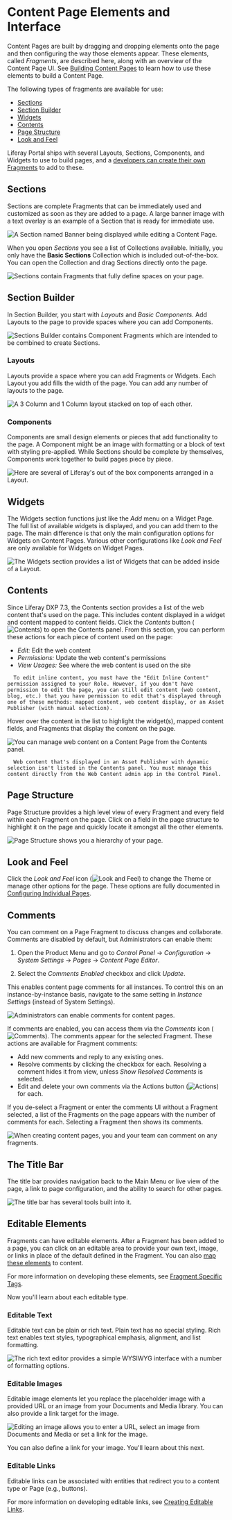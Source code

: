 # Content Page Elements and Interface

<!-- Another working title that is a bit more useful to me: Content Pages Overview, Understanding Content Pages, Working With Content Pages -->

Content Pages are built by dragging and dropping elements onto the page and then configuring the way those elements appear. These elements, called *Fragments*, are described here, along with an overview of the Content Page UI. See [Building Content Pages](./04-building-content-pages.md) to learn how to use these elements to build a Content Page.

The following types of fragments are available for use:

* [Sections](#sections)
* [Section Builder](#section-builder)
* [Widgets](#widgets)
* [Contents](#contents)
* [Page Structure](#page-structure)
* [Look and Feel](#look-and-feel)

Liferay Portal ships with several Layouts, Sections, Components, and Widgets to use to build pages, and a [developers can create their own Fragments](TODO) to add to these.

## Sections

Sections are complete Fragments that can be immediately used and customized as soon as they are added to a page. A large banner image with a text overlay is an example of a Section that is ready for immediate use.

![A Section named Banner being displayed while editing a Content Page.](./content-page-elements/images/01.png)

When you open *Sections* you see a list of Collections available. Initially, you only have the **Basic Sections** Collection which is included out-of-the-box. You can open the Collection and drag Sections directly onto the page.

![Sections contain Fragments that fully define spaces on your page.](./content-page-elements/images/02.png)

## Section Builder

In Section Builder, you start with *Layouts* and *Basic Components*. Add Layouts to the page to provide spaces where you can add Components.

![Sections Builder contains Component Fragments which are intended to be combined to create Sections.](./content-page-elements/images/03.png)

### Layouts

Layouts provide a space where you can add Fragments or Widgets. Each Layout you add fills the width of the page. You can add any number of layouts to the page.

![A 3 Column and 1 Column layout stacked on top of each other.](./content-page-elements/images/04.png)

### Components

Components are small design elements or pieces that add functionality to the page. A Component might be an image with formatting or a block of text with styling pre-applied. While Sections should be complete by themselves, Components work together to build pages piece by piece.

![Here are several of Liferay's out of the box components arranged in a Layout.](./content-page-elements/images/05.png)

## Widgets

The Widgets section functions just like the *Add* menu on a Widget Page. The full list of available widgets is displayed, and you can add them to the page. The main difference is that only the main configuration options for Widgets on Content Pages. Various other configurations like *Look and Feel* are only available for Widgets on Widget Pages.

![The Widgets section provides a list of Widgets that can be added inside of a Layout.](./content-page-elements/images/06.png)

## Contents

Since Liferay DXP 7.3, the Contents section provides a list of the web content that's used on the page. This includes content displayed in a widget and content mapped to content fields. Click the *Contents* button (![Contents](../../images/icon-contents.png)) to open the Contents panel. From this section, you can perform these actions for each piece of content used on the page:

* *Edit:* Edit the web content
* *Permissions:* Update the web content's permissions
* *View Usages:* See where the web content is used on the site

```note::
  To edit inline content, you must have the "Edit Inline Content" permission assigned to your Role. However, if you don't have permission to edit the page, you can still edit content (web content, blog, etc.) that you have permission to edit that's displayed through one of these methods: mapped content, web content display, or an Asset Publisher (with manual selection).
```

Hover over the content in the list to highlight the widget(s), mapped content fields, and Fragments that display the content on the page.

![You can manage web content on a Content Page from the Contents panel.](./content-page-elements/images/07.png)

```note::
  Web content that's displayed in an Asset Publisher with dynamic selection isn't listed in the Contents panel. You must manage this content directly from the Web Content admin app in the Control Panel.
```

## Page Structure

Page Structure provides a high level view of every Fragment and every field within each Fragment on the page. Click on a field in the page structure to highlight it on the page and quickly locate it amongst all the other elements.

![Page Structure shows you a hierarchy of your page.](./content-page-elements/images/08.png)

## Look and Feel

Click the *Look and Feel* icon (![Look and Feel](../../images/icon-look-and-feel.png)) to change the Theme or manage other options for the page. These options are fully documented in [Configuring Individual Pages](./06-configuring-individual-pages.md#look-and-feel).

## Comments

You can comment on a Page Fragment to discuss changes and collaborate. Comments are disabled by default, but Administrators can enable them:

1. Open the Product Menu and go to *Control Panel* &rarr; *Configuration* &rarr; *System Settings* &rarr; *Pages* &rarr; *Content Page Editor*.

1. Select the *Comments Enabled* checkbox and click *Update*.

This enables content page comments for all instances. To control this on an instance-by-instance basis, navigate to the same setting in *Instance Settings* (instead of System Settings).

![Administrators can enable comments for content pages.](./content-page-elements/images/09.png)

If comments are enabled, you can access them via the *Comments* icon (![Comments](../../../../../images/icon-comments.png)). The comments appear for the selected Fragment. These actions are available for Fragment comments:

* Add new comments and reply to any existing ones.
* Resolve comments by clicking the checkbox for each. Resolving a comment hides it from view, unless *Show Resolved Comments* is selected.
* Edit and delete your own comments via the Actions button (![Actions](../../images/icon-actions.png)) for each.

If you de-select a Fragment or enter the comments UI without a Fragment selected, a list of the Fragments on the page appears with the number of comments for each. Selecting a Fragment then shows its comments.

![When creating content pages, you and your team can comment on any fragments.](./content-page-elements/images/10.png)

## The Title Bar

The title bar provides navigation back to the Main Menu or live view of the page, a link to page configuration, and the ability to search for other pages.

![The title bar has several tools built into it.](./content-page-elements/images/11.png)

## Editable Elements

Fragments can have editable elements. After a Fragment has been added to a page, you can click on an editable area to provide your own text, image, or links in place of the default defined in the Fragment. You can also [map these elements](./04-building-content-pages.md#mapping-elements) to content.

For more information on developing these elements, see [Fragment Specific Tags](TODO).

Now you'll learn about each editable type.

### Editable Text

Editable text can be plain or rich text. Plain text has no special styling. Rich text enables text styles, typographical emphasis, alignment, and list formatting.

![The rich text editor provides a simple WYSIWYG interface with a number of formatting options.](./content-page-elements/images/12.png)

### Editable Images

Editable image elements let you replace the placeholder image with a provided URL or an image from your Documents and Media library. You can also provide a link target for the image.

![Editing an image allows you to enter a URL, select an image from Documents and Media or set a link for the image.](./content-page-elements/images/13.png)

You can also define a link for your image. You'll learn about this next.

### Editable Links

Editable links can be associated with entities that redirect you to a content type or Page (e.g., buttons).

For more information on developing editable links, see [Creating Editable Links](TODO).
